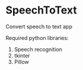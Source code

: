 # SpeechToText
Convert speech to text app

Required python libraries:
1. Speech recognition
2. tkinter
3. Pillow
